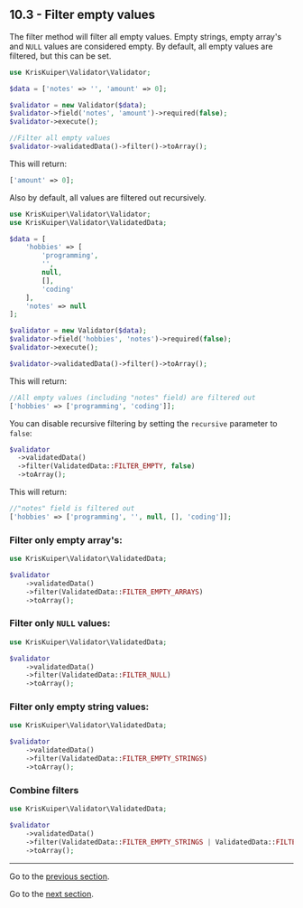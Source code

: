 ## 10.3 - Filter empty values
The filter method will filter all empty values. Empty strings, empty array's and `NULL` values are considered empty. By default, all empty values are filtered, but this can be set.

```php
use KrisKuiper\Validator\Validator;

$data = ['notes' => '', 'amount' => 0];

$validator = new Validator($data);
$validator->field('notes', 'amount')->required(false);
$validator->execute();

//Filter all empty values
$validator->validatedData()->filter()->toArray();
```

This will return:

```php
['amount' => 0];
```

Also by default, all values are filtered out recursively.
```php
use KrisKuiper\Validator\Validator;
use KrisKuiper\Validator\ValidatedData;

$data = [
    'hobbies' => [
        'programming', 
        '', 
        null, 
        [], 
        'coding'
    ], 
    'notes' => null
];

$validator = new Validator($data);
$validator->field('hobbies', 'notes')->required(false);
$validator->execute();

$validator->validatedData()->filter()->toArray();
```
This will return:

```php
//All empty values (including "notes" field) are filtered out
['hobbies' => ['programming', 'coding']]; 
```

You can disable recursive filtering by setting the `recursive` parameter to `false`:
```php
$validator
  ->validatedData()
  ->filter(ValidatedData::FILTER_EMPTY, false)
  ->toArray();
```

This will return:
```php
//"notes" field is filtered out
['hobbies' => ['programming', '', null, [], 'coding']];
```

### Filter only empty array's:
```php
use KrisKuiper\Validator\ValidatedData;

$validator
    ->validatedData()
    ->filter(ValidatedData::FILTER_EMPTY_ARRAYS)
    ->toArray();
```

### Filter only `NULL` values:
```php
use KrisKuiper\Validator\ValidatedData;

$validator
    ->validatedData()
    ->filter(ValidatedData::FILTER_NULL)
    ->toArray();
```

### Filter only empty string values:
```php
use KrisKuiper\Validator\ValidatedData;

$validator
    ->validatedData()
    ->filter(ValidatedData::FILTER_EMPTY_STRINGS)
    ->toArray();
```

### Combine filters
```php
use KrisKuiper\Validator\ValidatedData;

$validator
    ->validatedData()
    ->filter(ValidatedData::FILTER_EMPTY_STRINGS | ValidatedData::FILTER_EMPTY_ARRAYS)
    ->toArray();
```


---------------

Go to the [previous section](/docs/10%20-%20Retrieving%20validated%20data/10.2%20-%20Filtering%20validated%20data.md).

Go to the [next section](/docs/11%20-%20Field%20name%20aliases/11.1%20-%20Aliases.md).